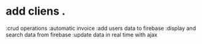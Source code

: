 # add cliens .
:crud operations
:automatic invoice
:add users data to firebase
:display and search data from firebase
:update data in real time with ajax
